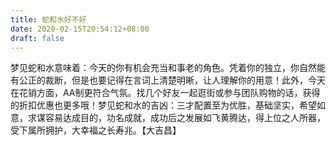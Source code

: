 ```yaml
---
title: 蛇和水好不好
date: 2020-02-15T20:54:12+08:00
draft: false
---
```


梦见蛇和水意味着：今天的你有机会充当和事老的角色。凭着你的独立，你自然能有公正的裁断，但是也要记得在言词上清楚明晰，让人理解你的用意！此外，今天在花销方面，AA制更符合气氛。找几个好友一起逛街或参与团队购物的话，获得的折扣优惠也更多哦！梦见蛇和水的吉凶：三才配置至为优胜，基础坚实，希望如意，求谋容易达成目的，功名成就，成功后之发展如飞黄腾达，得上位之人所器，受下属所拥护，大幸福之长寿兆。【大吉昌】
